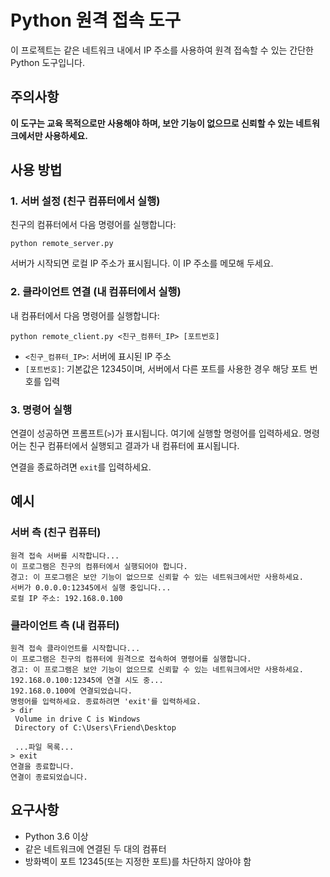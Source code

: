 # Python 원격 접속 도구

이 프로젝트는 같은 네트워크 내에서 IP 주소를 사용하여 원격 접속할 수 있는 간단한 Python 도구입니다.

## 주의사항

**이 도구는 교육 목적으로만 사용해야 하며, 보안 기능이 없으므로 신뢰할 수 있는 네트워크에서만 사용하세요.**

## 사용 방법

### 1. 서버 설정 (친구 컴퓨터에서 실행)

친구의 컴퓨터에서 다음 명령어를 실행합니다:

```
python remote_server.py
```

서버가 시작되면 로컬 IP 주소가 표시됩니다. 이 IP 주소를 메모해 두세요.

### 2. 클라이언트 연결 (내 컴퓨터에서 실행)

내 컴퓨터에서 다음 명령어를 실행합니다:

```
python remote_client.py <친구_컴퓨터_IP> [포트번호]
```

- `<친구_컴퓨터_IP>`: 서버에 표시된 IP 주소
- `[포트번호]`: 기본값은 12345이며, 서버에서 다른 포트를 사용한 경우 해당 포트 번호를 입력

### 3. 명령어 실행

연결이 성공하면 프롬프트(`>`)가 표시됩니다. 여기에 실행할 명령어를 입력하세요.
명령어는 친구 컴퓨터에서 실행되고 결과가 내 컴퓨터에 표시됩니다.

연결을 종료하려면 `exit`를 입력하세요.

## 예시

### 서버 측 (친구 컴퓨터)
```
원격 접속 서버를 시작합니다...
이 프로그램은 친구의 컴퓨터에서 실행되어야 합니다.
경고: 이 프로그램은 보안 기능이 없으므로 신뢰할 수 있는 네트워크에서만 사용하세요.
서버가 0.0.0.0:12345에서 실행 중입니다...
로컬 IP 주소: 192.168.0.100
```

### 클라이언트 측 (내 컴퓨터)
```
원격 접속 클라이언트를 시작합니다...
이 프로그램은 친구의 컴퓨터에 원격으로 접속하여 명령어를 실행합니다.
경고: 이 프로그램은 보안 기능이 없으므로 신뢰할 수 있는 네트워크에서만 사용하세요.
192.168.0.100:12345에 연결 시도 중...
192.168.0.100에 연결되었습니다.
명령어를 입력하세요. 종료하려면 'exit'를 입력하세요.
> dir
 Volume in drive C is Windows
 Directory of C:\Users\Friend\Desktop

 ...파일 목록...
> exit
연결을 종료합니다.
연결이 종료되었습니다.
```

## 요구사항

- Python 3.6 이상
- 같은 네트워크에 연결된 두 대의 컴퓨터
- 방화벽이 포트 12345(또는 지정한 포트)를 차단하지 않아야 함




